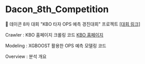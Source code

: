 # Dacon_8th_Competition
:medal_sports: 데이콘 8차 대회 "KBO 타자 OPS 예측 경진대회" 프로젝트 [[대회 링크]](https://dacon.io/competitions/official/62540/overview/)

Crawler : KBO 홈페이지 크롤링 코드 [KBO 홈페이지](https://www.koreabaseball.com/Record/Player/HitterBasic/Basic1.aspx)

Modeling : XGBOOST 활용한 OPS 예측 모델링 코드

Overview : 분석 개요
